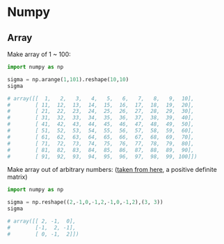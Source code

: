 # Numpy

## Array

Make array of 1 \~ 100:

```python
import numpy as np

sigma = np.arange(1,101).reshape(10,10)
sigma

# array([[  1,   2,   3,   4,   5,   6,   7,   8,   9,  10],
#        [ 11,  12,  13,  14,  15,  16,  17,  18,  19,  20],
#        [ 21,  22,  23,  24,  25,  26,  27,  28,  29,  30],
#        [ 31,  32,  33,  34,  35,  36,  37,  38,  39,  40],
#        [ 41,  42,  43,  44,  45,  46,  47,  48,  49,  50],
#        [ 51,  52,  53,  54,  55,  56,  57,  58,  59,  60],
#        [ 61,  62,  63,  64,  65,  66,  67,  68,  69,  70],
#        [ 71,  72,  73,  74,  75,  76,  77,  78,  79,  80],
#        [ 81,  82,  83,  84,  85,  86,  87,  88,  89,  90],
#        [ 91,  92,  93,  94,  95,  96,  97,  98,  99, 100]])
```

Make array out of arbitrary numbers: ([taken from here](https://www.math.utah.edu/~zwick/Classes/Fall2012_2270/Lectures/Lecture33_with_Examples.pdf), a positive definite matrix)

```python
import numpy as np

sigma = np.reshape((2,-1,0,-1,2,-1,0,-1,2),(3, 3))
sigma

# array([[ 2, -1,  0],
#        [-1,  2, -1],
#        [ 0, -1,  2]])
```
